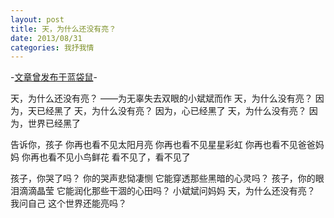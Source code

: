 ```yaml
---
layout: post
title: 天，为什么还没有亮？
date: 2013/08/31
categories: 我抒我情
---
```


-[文章曾发布于蓝袋鼠](http://landaishu.hi2net.com/home/blog_read.asp?id=4175&blogid=106011)-



 天，为什么还没有亮？
 ——为无辜失去双眼的小斌斌而作
 天，为什么没有亮？
因为，天已经黑了
 天，为什么没有亮？
 因为，心已经黑了
 天，为什么没有亮？
 因为，世界已经黑了

 告诉你，孩子
 你再也看不见太阳月亮
 你再也看不见星星彩虹
 你再也看不见爸爸妈妈
 你再也看不见小鸟鲜花
 看不见了，看不见了

 孩子，你哭了吗？
 你的哭声悲恸凄恻
 它能穿透那些黑暗的心灵吗？
 孩子，你的眼泪滴滴晶莹
 它能润化那些干涸的心田吗？
 小斌斌问妈妈
 天，为什么还没有亮？
 我问自己
 这个世界还能亮吗？